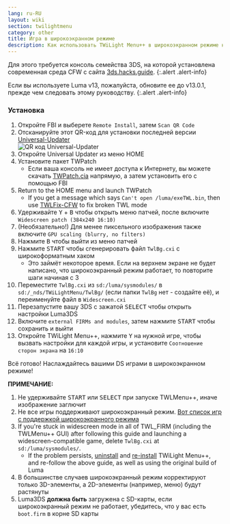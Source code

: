 ```yaml
---
lang: ru-RU
layout: wiki
section: twilightmenu
category: other
title: Игра в широкоэкранном режиме
description: Как использовать TWiLight Menu++ в широкоэкранном режиме на Nintendo 3DS
---
```


Для этого требуется консоль семейства 3DS, на которой установлена современная среда CFW с сайта [3ds.hacks.guide](https://3ds.hacks.guide).
{:.alert .alert-info}

Если вы используете Luma v13, пожалуйста, обновите ее до v13.0.1, прежде чем следовать этому руководству.
{:.alert .alert-info}

### Установка
1. Откройте FBI и выберете `Remote Install`, затем `Scan QR Code`
1. Отсканируйте этот QR-код для установки последней версии [Universal-Updater](https://github.com/Universal-Team/Universal-Updater)<br> ![QR код Universal-Updater](https://db.universal-team.net/assets/images/qr/universal-updater-cia.png)
1. Откройте Universal Updater из меню HOME
1. Установите пакет TWPatch
   - Если ваша консоль не имеет доступа к Интернету, вы можете скачать [TWPatch.cia](https://gbatemp.net/download/twpatch.37400/version/38832/download?file=302085) напрямую, а затем установить его с помощью FBI
1. Return to the HOME menu and launch TWPatch
   - If you get a message which says `Can't open /luma/exeTWL.bin`, then use [TWLFix-CFW](https://github.com/MechanicalDragon0687/TWLFix-CFW/releases/) to fix broken TWL mode
1. Удерживайте <kbd class="face">Y</kbd> + <kbd class="face">B</kbd> чтобы открыть меню патчей, после включите `Widescreen patch (384x240 16:10)`
1. (Необязательно!) Для менее пиксельного изображения также включите `GPU scaling (blurry, no filters)`
1. Нажмите <kbd class="face">B</kbd> чтобы выйти из меню патчей
1. Нажмите <kbd>START</kbd> чтобы сгенерировать файл `TwlBg.cxi` с широкоформатным хаком
   - Это займёт некоторое время. Если на верхнем экране не будет написано, что широкоэкранный режим работает, то повторите шаги начиная с 3
1. Переместите `TwlBg.cxi` из `sd:/luma/sysmodules/` в `sd:/_nds/TWiLightMenu/TwlBg/` (если папки `TwlBg` нет - создайте её), и переименуйте файл в `Widescreen.cxi`
1. Перезапустите вашу 3DS с зажатой <kbd>SELECT</kbd> чтобы открыть настройки Luma3DS
1. Включите `external FIRMs and modules`, затем нажмите <kbd>START</kbd> чтобы сохранить и выйти
1. Откройте TWiLight Menu++, нажмите <kbd class="face">Y</kbd> на нужной игре, чтобы вызвать настройки для каждой игры, и установите `Соотношение сторон экрана` на `16:10`

Всё готово! Наслаждайтесь вашими DS играми в широкоэкранном режиме!

**ПРИМЕЧАНИЕ:**
1. Не удерживайте <kbd>START</kbd> или <kbd>SELECT</kbd> при запуске TWLMenu++, иначе изображение заглючит
1. Не все игры поддерживают широкоэкранный режим. [Вот список игр с поддержкой широкоэкранного режима](https://github.com/DS-Homebrew/TWiLightMenu/blob/master/7zfile/3DS%20-%20CFW%20users/Games%20supported%20with%20widescreen.txt)
1. If you're stuck in widescreen mode in all of TWL_FIRM (including the TWLMenu++ GUI) after following this guide and launching a widescreen-compatible game, delete `TwlBg.cxi` at `sd:/luma/sysmodules/`.
   - If the problem persists, [uninstall](https://wiki.ds-homebrew.com/twilightmenu/uninstalling-3ds) and [re-install](https://wiki.ds-homebrew.com/twilightmenu/installing-3ds) TWiLight Menu++, and re-follow the above guide, as well as using the original build of Luma
1. В большинстве случаев широкоэкранный режим корректируют только 3D-элементы, а 2D-элементы (например, меню) будут растянуты
1. Luma3DS **должна быть** загружена с SD-карты, если широкоэкранный режим не работает, убедитесь, что у вас есть `boot.firm` в корне SD карты
